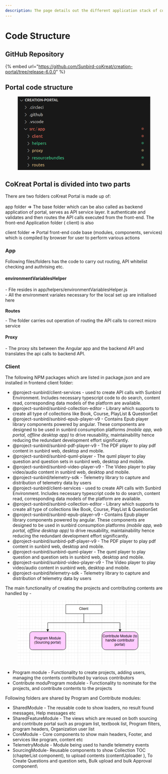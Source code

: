 ```yaml
---
description: The page details out the different application stack of coKreat Portal.
---
```


# Code Structure

## GitHub Repository

{% embed url="https://github.com/Sunbird-coKreat/creation-portal/tree/release-6.0.0" %}

## Portal code structure

<figure><img src="../../.gitbook/assets/code_structure.png" alt=""><figcaption></figcaption></figure>

## **CoKreat Portal is divided into two parts**

There are two folders coKreat Portal is made up of:\
\
app folder => The base folder which can be also called as backend application of portal, serves as API service layer. It authenticate and validates and then routes the API calls executed from the front-end. The front-end Application folder ( client) is also&#x20;

client folder => Portal front-end code base (modules, components, services) which is compiled by browser for user to perform various actions

### **App**

Following files/folders has the code to carry out routing, API whitelist  checking and authrising etc.

#### environmentVariablesHelper

&#x20;\- File resides in app/helpers/environmentVariablesHelper.js\
&#x20;\- All the environment variales necessary for the local set up are initialised here\
\
**Routes**

\- The folder carries out operation of routing the API calls to correct micro service&#x20;

#### Proxy

\- The proxy sits between the Angular app and the backend API and translates the api  calls to backend API.&#x20;

### **Client**&#x20;

&#x20;The following NPM packages which are listed in package.json and are installed in frontend client folder:&#x20;

* @project-sunbird/client-services - used to create API calls with Sunbird Environment. Includes necessary typescript code to do search, content read, corresponding data models of the platform are available.
* @project-sunbird/sunbird-collection-editor - Library which supports to create all type of collections like Book, Course, PlayList & QuestionSet
* @project-sunbird/sunbird-epub-player-v9 - Contains Epub player library components powered by angular. These components are designed to be used in sunbird consumption platforms _(mobile app, web portal, offline desktop app)_ to drive reusability, maintainability hence reducing the redundant development effort significantly.
* @project-sunbird/sunbird-pdf-player-v9 - The PDF player to play pdf content in sunbird web, desktop and mobile.
* @project-sunbird/sunbird-quml-player - The quml player to play question and question sets in sunbird web, desktop and mobile.
* @project-sunbird/sunbird-video-player-v9 - The Video player to play video/audio content in sunbird web, desktop and mobile.
* @project-sunbird/telemetry-sdk - Telemetry library to capture and distribution of telemetry data by users
* @project-sunbird/client-services - used to create API calls with Sunbird Environment. Includes necessary typescript code to do search, content read, corresponding data models of the platform are available.
* @project-sunbird/sunbird-collection-editor - Library which supports to create all type of collections like Book, Course, PlayList & QuestionSet
* @project-sunbird/sunbird-epub-player-v9 - Contains Epub player library components powered by angular. These components are designed to be used in sunbird consumption platforms _(mobile app, web portal, offline desktop app)_ to drive reusability, maintainability hence reducing the redundant development effort significantly.
* @project-sunbird/sunbird-pdf-player-v9 - The PDF player to play pdf content in sunbird web, desktop and mobile.
* @project-sunbird/sunbird-quml-player - The quml player to play question and question sets in sunbird web, desktop and mobile.
* @project-sunbird/sunbird-video-player-v9 - The Video player to play video/audio content in sunbird web, desktop and mobile.
* @project-sunbird/telemetry-sdk - Telemetry library to capture and distribution of telemetry data by users

The main functionality of creating the projects and contributing contents are handled by -&#x20;

<figure><img src="../../.gitbook/assets/client-main.png" alt=""><figcaption></figcaption></figure>

* Program module - Functionality to create projects, adding users, managing the contents contributed by various contributors
* Contribute moduProgram modulele -  Functionality to nominate for the projects, and contribute contents to the projects

Following folders are shared by Program and Contribute modules:

* SharedModule - The reusable code to show loaders, no result found messages, Help messages etc
* SharedFeatureModule - The views which are reused on both sourcing and contribute portal such as program list, textbook list, Program filters, program headers, Organization user list&#x20;
* CoreModule - Core components to show main headers, Footer, and services like program, content etc
* TelemetryModule - Module being used to handle telemetry events
* SourcingModule- Reusable components to show Collection TOC (chapterList component), to upload contents (contentUploader ), To Create Questions and question sets, Bulk upload and bulk Approval component\

